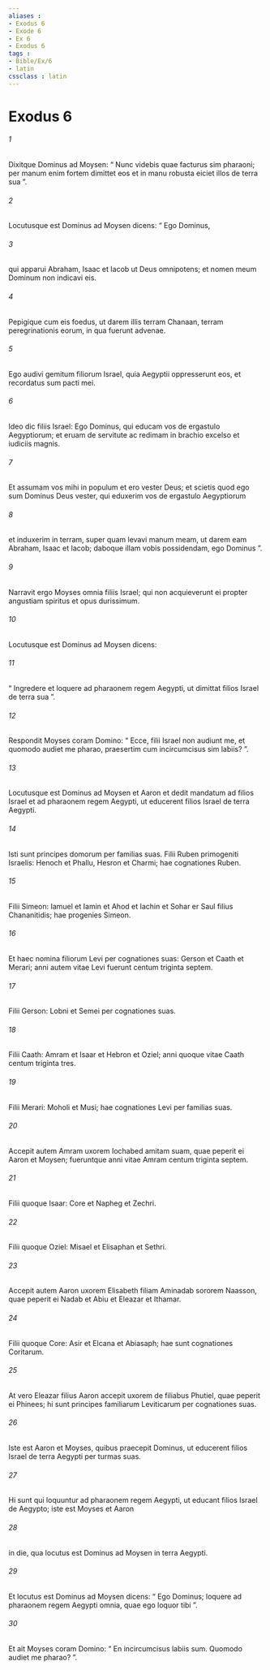 ```yaml
---
aliases : 
- Exodus 6
- Exode 6
- Ex 6
- Exodus 6
tags : 
- Bible/Ex/6
- latin
cssclass : latin
---
```


# Exodus 6

###### 1
Dixitque Dominus ad Moysen: “ Nunc videbis quae facturus sim pharaoni; per manum enim fortem dimittet eos et in manu robusta eiciet illos de terra sua ”.
###### 2
Locutusque est Dominus ad Moysen dicens: “ Ego Dominus, 
###### 3
qui apparui Abraham, Isaac et Iacob ut Deus omnipotens; et nomen meum Dominum non indicavi eis. 
###### 4
Pepigique cum eis foedus, ut darem illis terram Chanaan, terram peregrinationis eorum, in qua fuerunt advenae. 
###### 5
Ego audivi gemitum filiorum Israel, quia Aegyptii oppresserunt eos, et recordatus sum pacti mei. 
###### 6
Ideo dic filiis Israel: Ego Dominus, qui educam vos de ergastulo Aegyptiorum; et eruam de servitute ac redimam in brachio excelso et iudiciis magnis. 
###### 7
Et assumam vos mihi in populum et ero vester Deus; et scietis quod ego sum Dominus Deus vester, qui eduxerim vos de ergastulo Aegyptiorum 
###### 8
et induxerim in terram, super quam levavi manum meam, ut darem eam Abraham, Isaac et Iacob; daboque illam vobis possidendam, ego Dominus ”.
###### 9
Narravit ergo Moyses omnia filiis Israel; qui non acquieverunt ei propter angustiam spiritus et opus durissimum. 
###### 10
Locutusque est Dominus ad Moysen dicens: 
###### 11
“ Ingredere et loquere ad pharaonem regem Aegypti, ut dimittat filios Israel de terra sua ”. 
###### 12
Respondit Moyses coram Domino: “ Ecce, filii Israel non audiunt me, et quomodo audiet me pharao, praesertim cum incircumcisus sim labiis? ”.
###### 13
Locutusque est Dominus ad Moysen et Aaron et dedit mandatum ad filios Israel et ad pharaonem regem Aegypti, ut educerent filios Israel de terra Aegypti.
###### 14
Isti sunt principes domorum per familias suas. Filii Ruben primogeniti Israelis: Henoch et Phallu, Hesron et Charmi; hae cognationes Ruben.
###### 15
Filii Simeon: Iamuel et Iamin et Ahod et Iachin et Sohar er Saul filius Chananitidis; hae progenies Simeon.
###### 16
Et haec nomina filiorum Levi per cognationes suas: Gerson et Caath et Merari; anni autem vitae Levi fuerunt centum triginta septem.
###### 17
Filii Gerson: Lobni et Semei per cognationes suas.
###### 18
Filii Caath: Amram et Isaar et Hebron et Oziel; anni quoque vitae Caath centum triginta tres.
###### 19
Filii Merari: Moholi et Musi; hae cognationes Levi per familias suas.
###### 20
Accepit autem Amram uxorem Iochabed amitam suam, quae peperit ei Aaron et Moysen; fueruntque anni vitae Amram centum triginta septem.
###### 21
Filii quoque Isaar: Core et Napheg et Zechri.
###### 22
Filii quoque Oziel: Misael et Elisaphan et Sethri.
###### 23
Accepit autem Aaron uxorem Elisabeth filiam Aminadab sororem Naasson, quae peperit ei Nadab et Abiu et Eleazar et Ithamar.
###### 24
Filii quoque Core: Asir et Elcana et Abiasaph; hae sunt cognationes Coritarum.
###### 25
At vero Eleazar filius Aaron accepit uxorem de filiabus Phutiel, quae peperit ei Phinees; hi sunt principes familiarum Leviticarum per cognationes suas.
###### 26
Iste est Aaron et Moyses, quibus praecepit Dominus, ut educerent filios Israel de terra Aegypti per turmas suas. 
###### 27
Hi sunt qui loquuntur ad pharaonem regem Aegypti, ut educant filios Israel de Aegypto; iste est Moyses et Aaron 
###### 28
in die, qua locutus est Dominus ad Moysen in terra Aegypti.
###### 29
Et locutus est Dominus ad Moysen dicens: “ Ego Dominus; loquere ad pharaonem regem Aegypti omnia, quae ego loquor tibi ”. 
###### 30
Et ait Moyses coram Domino: “ En incircumcisus labiis sum. Quomodo audiet me pharao? ”.
